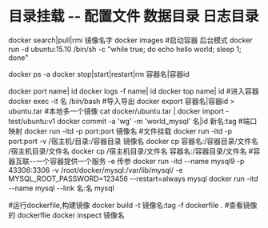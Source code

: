 # 目录挂载 -- 配置文件 数据目录 日志目录

docker search|pull|rmi 镜像名字
docker images
#启动容器 后台模式
docker run -d ubuntu:15.10 /bin/sh -c "while true; do echo hello world; sleep 1; done"

docker ps -a
docker stop|start|restart|rm 容器名|容器id

docker port name| id
docker logs -f  name| id
docker top  name| id
#进入容器
docker exec -it 名 /bin/bash
#导入导出
docker export 容器名|容器id > ubuntu.tar
#本地多一个镜像
cat docker/ubuntu.tar | docker import - test/ubuntu:v1
docker commit -a 'wg' -m 'world_mysql' 名|id 新名:tag
#端口映射
docker run -itd -p port:port 镜像名
#文件挂载
docker run -itd -p port:port -v /宿主机/目录:/容器目录 镜像名
docker cp 容器名:/容器目录/文件名 /宿主机目录/文件名
docker cp /宿主机目录/文件名 容器名:/容器目录/文件名
#容器互联--一个容器提供一个服务 -e 传参
docker run -itd --name mysql9 -p 43306:3306 -v /root/docker/mysql:/var/lib/mysql/  -e MYSQL_ROOT_PASSWORD=123456 --restart=always mysql
docker run -itd --name mysql --link 名:名 mysql

#运行dockerfile,构建镜像
docker build -t 镜像名:tag -f dockerfile .
#查看镜像的 dockerflie
docker inspect 镜像名
